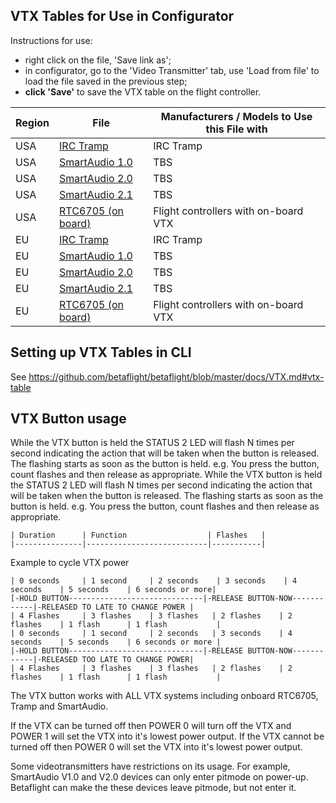 ## VTX Tables for Use in Configurator

Instructions for use:
- right click on the file, 'Save link as';
- in configurator, go to the 'Video Transmitter' tab, use 'Load from file' to load the file saved in the previous step;
- **click 'Save'** to save the VTX table on the flight controller.

|Region|File|Manufacturers / Models to Use this File with|
|-|-|-|
|USA|[IRC Tramp](resources/vtx_tables/vtx_table_irc_tramp_us.json)|IRC Tramp|
|USA|[SmartAudio 1.0](resources/vtx_tables/vtx_table_smart_audio_1_0_us.json)|TBS|
|USA|[SmartAudio 2.0](resources/vtx_tables/vtx_table_smart_audio_2_0_us.json)|TBS|
|USA|[SmartAudio 2.1](resources/vtx_tables/vtx_table_smart_audio_2_1_us.json)|TBS|
|USA|[RTC6705 (on board)](resources/vtx_tables/vtx_table_rtc6705_us.json)|Flight controllers with on-board VTX|
|EU|[IRC Tramp](resources/vtx_tables/vtx_table_irc_tramp_eu.json)|IRC Tramp|
|EU|[SmartAudio 1.0](resources/vtx_tables/vtx_table_smart_audio_1_0_eu.json)|TBS|
|EU|[SmartAudio 2.0](resources/vtx_tables/vtx_table_smart_audio_2_0_eu.json)|TBS|
|EU|[SmartAudio 2.1](resources/vtx_tables/vtx_table_smart_audio_2_1_eu.json)|TBS|
|EU|[RTC6705 (on board)](resources/vtx_tables/vtx_table_rtc6705_eu.json)|Flight controllers with on-board VTX|


## Setting up VTX Tables in CLI

See https://github.com/betaflight/betaflight/blob/master/docs/VTX.md#vtx-table


## VTX Button usage
	
While the VTX button is held the STATUS 2 LED will flash N times per second indicating the action that will be taken when the button is released. The flashing starts as soon as the button is held. e.g. You press the button, count flashes and then release as appropriate.
While the VTX button is held the STATUS 2 LED will flash N times per second indicating the action that will be taken when
the button is released. The flashing starts as soon as the button is held. e.g. You press the button, count flashes and
then release as appropriate.
	
	| Duration      | Function                  | Flashes   |
	|---------------|---------------------------|-----------|

	
Example to cycle VTX power

```
| 0 seconds     | 1 second     | 2 seconds    | 3 seconds    | 4 seconds    | 5 seconds    | 6 seconds or more|
[-HOLD BUTTON------------------------------|-RELEASE BUTTON-NOW------------|-RELEASED TO LATE TO CHANGE POWER |
| 4 Flashes     | 3 flashes    | 3 flashes   | 2 flashes    | 2 flashes    | 1 flash      | 1 flash           |
| 0 seconds     | 1 second     | 2 seconds   | 3 seconds    | 4 seconds    | 5 seconds    | 6 seconds or more |
|-HOLD BUTTON------------------------------|-RELEASE BUTTON-NOW------------|-RELEASED TOO LATE TO CHANGE POWER|
| 4 Flashes     | 3 flashes    | 3 flashes   | 2 flashes    | 2 flashes    | 1 flash      | 1 flash           |
```
	
The VTX button works with ALL VTX systems including onboard RTC6705, Tramp and SmartAudio.
	
	
If the VTX can be turned off then POWER 0 will turn off the VTX and POWER 1 will set the VTX into it's lowest power output.
If the VTX cannot be turned off then POWER 0 will set the VTX into it's lowest power output.


Some videotransmitters have restrictions on its usage. For example, SmartAudio V1.0 and V2.0 devices can only enter pitmode on power-up.
Betaflight can make the these devices leave pitmode, but not enter it.